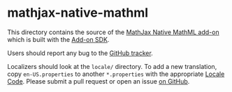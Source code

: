 # mathjax-native-mathml

This directory contains the source of the [MathJax Native MathML add-on](https://addons.mozilla.org/en-US/firefox/addon/mathjax-native-mathml/) which is built with the
[Add-on SDK](https://developer.mozilla.org/en-US/Add-ons/SDK).

Users should report any bug to the
[GitHub tracker](https://github.com/fred-wang/Mathzilla/issues).

Localizers should look at the `locale/` directory. To add a new translation,
copy `en-US.properties` to another `*.properties` with the appropriate
[Locale Code](https://wiki.mozilla.org/L10n:Locale_Codes). Please submit a pull
request or open an issue [on GitHub](https://github.com/fred-wang/Mathzilla/).
